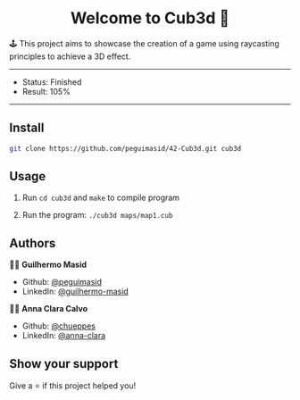 <h1 align="center">Welcome to Cub3d 👋</h1>
<p>🕹️ This project aims to showcase the creation of a game using raycasting principles to achieve a 3D effect.</p>

---

- Status: Finished
- Result: 105%

---

## Install

```sh
git clone https://github.com/peguimasid/42-Cub3d.git cub3d
```

## Usage

1. Run `cd cub3d` and `make` to compile program

2. Run the program: `./cub3d maps/map1.cub`

## Authors

👦🏼 **Guilhermo Masid**

- Github: [@peguimasid](https://github.com/peguimasid)
- LinkedIn: [@guilhermo-masid](https://linkedin.com/in/guilhermo-masid-494677b8)

👧🏽 **Anna Clara Calvo**

- Github: [@chueppes](https://github.com/chueppes)
- LinkedIn: [@anna-clara](https://www.linkedin.com/in/anna-clara-de-oliveira-calvo-170289206/)

## Show your support

Give a ⭐️ if this project helped you!
